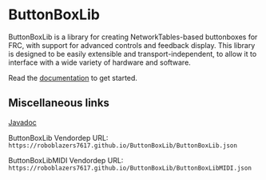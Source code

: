 # ButtonBoxLib

ButtonBoxLib is a library for creating NetworkTables-based buttonboxes for FRC, with support for advanced controls and feedback display. This library is designed to be easily extensible and transport-independent, to allow it to interface with a wide variety of hardware and software.

Read the [documentation](https://roboblazers7617.github.io/ButtonBoxLib) to get started.

## Miscellaneous links

[Javadoc](https://roboblazers7617.github.io/ButtonBoxLib/javadoc)

ButtonBoxLib Vendordep URL: `https://roboblazers7617.github.io/ButtonBoxLib/ButtonBoxLib.json`

ButtonBoxLibMIDI Vendordep URL: `https://roboblazers7617.github.io/ButtonBoxLib/ButtonBoxLibMIDI.json`
